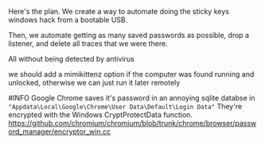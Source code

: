 Here's the plan. We create a way to automate doing the sticky keys windows hack from a bootable USB.

Then, we automate getting as many saved passwords as possible, drop a listener, and delete all traces that we were there.

All without being detected by antivirus


we should add a mimikittenz option if the computer was found running and unlocked, otherwise we can just run it later remotely


#INFO
Google Chrome saves it's password in an annoying sqlite databse in ``` "Appdata\Local\Google\Chrome\User Data\Default\Login Data" ```
They're encrypted with the Windows CryptProtectData function.
https://github.com/chromium/chromium/blob/trunk/chrome/browser/password_manager/encryptor_win.cc